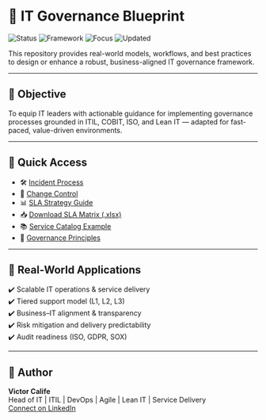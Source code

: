 # 📘 IT Governance Blueprint
![Status](https://img.shields.io/badge/status-active-brightgreen)
![Framework](https://img.shields.io/badge/frameworks-ITIL%2FCOBIT%2FISO-blue)
![Focus](https://img.shields.io/badge/focus-business--aligned%20IT%20governance-blueviolet)
![Updated](https://img.shields.io/badge/updated-jun%202025-lightgrey)

This repository provides real-world models, workflows, and best practices to design or enhance a robust, business-aligned IT governance framework.

---

## 🎯 Objective

To equip IT leaders with actionable guidance for implementing governance processes grounded in ITIL, COBIT, ISO, and Lean IT — adapted for fast-paced, value-driven environments.

---

## 📂 Quick Access

- 🛠 [Incident Process](./incident-process.md)  
- 🔁 [Change Control](./change-control.md)  
- 📊 [SLA Strategy Guide](./sla-guide.md)  
- 📥 [Download SLA Matrix (.xlsx)](./sla-matrix.xlsx)  
- 📚 [Service Catalog Example](./service-catalog-example.md)  
- 🧭 [Governance Principles](./governance-principles.md)

---

## 🚀 Real-World Applications

✔️ Scalable IT operations & service delivery  
✔️ Tiered support model (L1, L2, L3)  
✔️ Business–IT alignment & transparency  
✔️ Risk mitigation and delivery predictability  
✔️ Audit readiness (ISO, GDPR, SOX)

---

## 👤 Author

**Victor Calife**  
Head of IT | ITIL | DevOps | Agile | Lean IT | Service Delivery  
[Connect on LinkedIn](https://www.linkedin.com/in/victorcalife)
